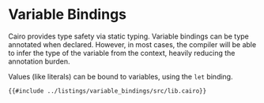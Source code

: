 # Variable Bindings

Cairo provides type safety via static typing. Variable bindings can be type
annotated when declared. However, in most cases, the compiler will be able
to infer the type of the variable from the context, heavily reducing the
annotation burden.

Values (like literals) can be bound to variables, using the `let` binding.

```cairo,editable
{{#include ../listings/variable_bindings/src/lib.cairo}}
```

